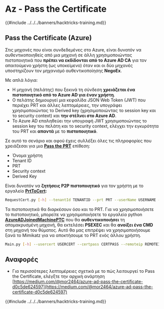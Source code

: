 # Az - Pass the Certificate

{{#include ../../../banners/hacktricks-training.md}}

## Pass the Certificate (Azure)

Στις μηχανές που είναι συνδεδεμένες στο Azure, είναι δυνατόν να αυθεντικοποιηθείς από μια μηχανή σε άλλη χρησιμοποιώντας πιστοποιητικά που **πρέπει να εκδίδονται από το Azure AD CA** για τον απαιτούμενο χρήστη (ως υποκείμενο) όταν και οι δύο μηχανές υποστηρίζουν τον μηχανισμό αυθεντικοποίησης **NegoEx**.

Με απλά λόγια:

- Η μηχανή (πελάτης) που ξεκινά τη σύνδεση **χρειάζεται ένα πιστοποιητικό από το Azure AD για έναν χρήστη**.
- Ο πελάτης δημιουργεί μια κεφαλίδα JSON Web Token (JWT) που περιέχει PRT και άλλες λεπτομέρειες, την υπογράφει χρησιμοποιώντας το Derived key (χρησιμοποιώντας το session key και το security context) και **την στέλνει στο Azure AD**.
- Το Azure AD επαληθεύει την υπογραφή JWT χρησιμοποιώντας το session key του πελάτη και το security context, ελέγχει την εγκυρότητα του PRT και **απαντά** με το **πιστοποιητικό**.

Σε αυτό το σενάριο και αφού έχεις συλλέξει όλες τις πληροφορίες που χρειάζεσαι για μια [**Pass the PRT**](pass-the-prt.md) επίθεση:

- Όνομα χρήστη
- Tenant ID
- PRT
- Security context
- Derived Key

Είναι δυνατόν να **ζητήσεις P2P πιστοποιητικό** για τον χρήστη με το εργαλείο [**PrtToCert**](https://github.com/morRubin/PrtToCert)**:**
```bash
RequestCert.py [-h] --tenantId TENANTID --prt PRT --userName USERNAME --hexCtx HEXCTX --hexDerivedKey HEXDERIVEDKEY [--passPhrase PASSPHRASE]
```
Τα πιστοποιητικά θα διαρκέσουν όσο και το PRT. Για να χρησιμοποιήσετε το πιστοποιητικό, μπορείτε να χρησιμοποιήσετε το εργαλείο python [**AzureADJoinedMachinePTC**](https://github.com/morRubin/AzureADJoinedMachinePTC) που θα **αυθεντικοποιήσει** τη απομακρυσμένη μηχανή, θα εκτελέσει **PSEXEC** και θα **ανοίξει ένα CMD** στη μηχανή του θύματος. Αυτό θα μας επιτρέψει να χρησιμοποιήσουμε ξανά το Mimikatz για να αποκτήσουμε το PRT ενός άλλου χρήστη.
```bash
Main.py [-h] --usercert USERCERT --certpass CERTPASS --remoteip REMOTEIP
```
## Αναφορές

- Για περισσότερες λεπτομέρειες σχετικά με το πώς λειτουργεί το Pass the Certificate, ελέγξτε την αρχική ανάρτηση [https://medium.com/@mor2464/azure-ad-pass-the-certificate-d0c5de624597](https://medium.com/@mor2464/azure-ad-pass-the-certificate-d0c5de624597)

{{#include ../../../banners/hacktricks-training.md}}
